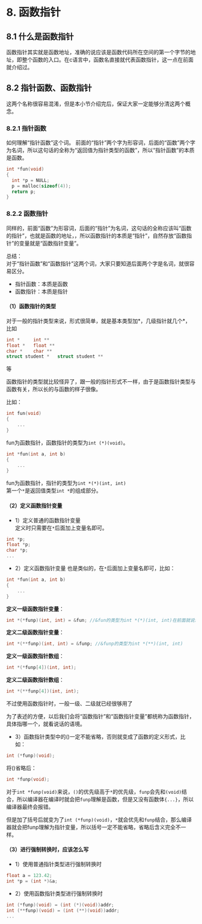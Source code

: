 # 8. 函数指针 
## 8.1 什么是函数指针
函数指针其实就是函数地址，准确的说应该是函数代码所在空间的第一个字节的地址，即整个函数的入口。在c语言中，函数名直接就代表函数指针，这一点在前面就介绍过。  
	
	
## 8.2 指针函数、函数指针
这两个名称很容易混淆，但是本小节介绍完后，保证大家一定能够分清这两个概念。
	
	
### 8.2.1 指针函数
如何理解“指针函数”这个词。
前面的“指针”两个字为形容词，后面的“函数”两个字为名词，所以这句话的全称为“返回值为指针类型的函数”，所以“指针函数”的本质是函数。  
	
```c
int *fun(void)
{	
  int *p = NULL;
  p = malloc(sizeof(4));
  return p;
}
```
	
### 8.2.2 函数指针
同样的，前面“函数”为形容词，后面的“指针”为名词，这句话的全称应该叫“函数的指针”，也就是函数的地址，，所以函数指针的本质是“指针”，自然存放“函数指针”的变量就是“函数指针变量”。  

总结：  
对于“指针函数”和“函数指针”这两个词，大家只要知道后面两个字是名词，就很容易区分。  
+  指针函数：本质是函数
+  函数指针：本质是指针
		
	
#### （1）函数指针的类型
对于一般的指针类型来说，形式很简单，就是基本类型加*，几级指针就几个*，比如
```c
int *     int ** 
float *   float **
char *    char **
struct student *   struct student **
```
等 

函数指针的类型就比较怪异了，跟一般的指针形式不一样，由于是函数指针类型与函数有关，所以长的与函数的样子很像。

比如：
```c
int fun(void)
{
	...
}
```
fun为函数指针，函数指针的类型为`int (*)(void)`。

```c
int *fun(int a, int b)
{
	...
}
```
fun为函数指针，指针的类型为`int *(*)(int, int)`  
第一个`*`是返回值类型`int *`的组成部分。  

		
#### （2）定义函数指针变量
+ 1）定义普通的函数指针变量  
定义时只需要在`*`后面加上变量名即可。  
```c
int *p; 
float *p;
char *p;
...
```

+ 2）定义函数指针变量
也是类似的，在`*`后面加上变量名即可，比如：
```c
int *fun(int a, int b)
{
	...
}
```
  **定义一级函数指针变量**：
  ```c
  int *(*funp)(int, int) = &fun; //&fun的类型为int *(*)(int, int)在前面就说过，&可以省略，&fun等价于fun
  ```

  **定义二级函数指针变量**：
  ```c
  int *(**funp)(int, int) = &funp; //&funp的类型为int *(**)(int, int)
  ```

  **定义一级函数指针数组**：
  ```c
  int *(*funp[4])(int, int);
  ```
  **定义二级函数指针数组**：
  ```c
  int *(**funp[4])(int, int);
  ```
不过使用函数指针时，一般一级、二级就已经很够用了  

为了表述的方便，以后我们会将“函数指针”和“函数指针变量”都统称为函数指针，具体指哪一个，就看说话的语境。    


+ 3）函数指针类型中的()一定不能省略，否则就变成了函数的定义形式，比如：  

```c
int (*funp)(void);
```

将()省略后：  

```c
int *funp(void);
```

对于`int *funp(void)`来说，`()`的优先级高于`*`的优先级，`funp`会先和`(void)`结合，所以编译器在编译时就会把`funp`理解是函数，但是又没有函数体`{...}`，所以编译器最终会报错。  

但是加了括号后就变为了`int (*funp)(void)`，`*`就会优先和`funp`结合，那么编译器就会把funp理解为指针变量，所以括号一定不能省略，省略后含义完全不一样。
	
				
#### （3）进行强制转换时，应该怎么写

+ 1）使用普通指针类型进行强制转换时
```c
float a = 123.42;
int *p = (int *)&a;
```


+ 2）使用函数指针类型进行强制转换时
```c
int (*funp)(void) = (int (*)(void))addr;
int (**funp)(void) = (int (**)(void))addr;
...
```
